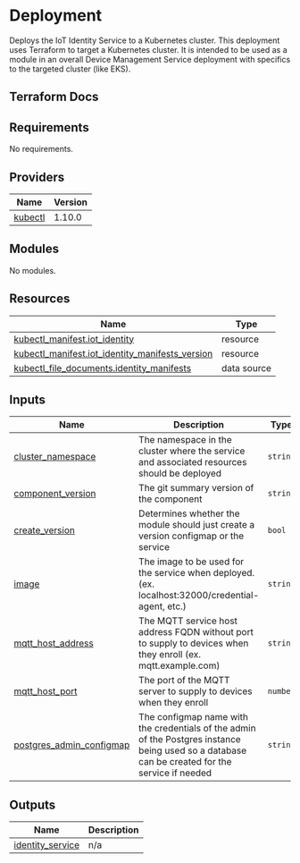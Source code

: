 # Deployment

Deploys the IoT Identity Service to a Kubernetes cluster. This deployment uses Terraform to target a Kubernetes cluster. It is intended to be used as a module in
an overall Device Management Service deployment with specifics to the targeted cluster (like EKS).

## Terraform Docs

<!-- BEGIN_TF_DOCS -->
## Requirements

No requirements.

## Providers

| Name | Version |
|------|---------|
| <a name="provider_kubectl"></a> [kubectl](#provider\_kubectl) | 1.10.0 |

## Modules

No modules.

## Resources

| Name | Type |
|------|------|
| [kubectl_manifest.iot_identity](https://registry.terraform.io/providers/gavinbunney/kubectl/latest/docs/resources/manifest) | resource |
| [kubectl_manifest.iot_identity_manifests_version](https://registry.terraform.io/providers/gavinbunney/kubectl/latest/docs/resources/manifest) | resource |
| [kubectl_file_documents.identity_manifests](https://registry.terraform.io/providers/gavinbunney/kubectl/latest/docs/data-sources/file_documents) | data source |

## Inputs

| Name | Description | Type | Default | Required |
|------|-------------|------|---------|:--------:|
| <a name="input_cluster_namespace"></a> [cluster\_namespace](#input\_cluster\_namespace) | The namespace in the cluster where the service and associated resources should be deployed | `string` | n/a | yes |
| <a name="input_component_version"></a> [component\_version](#input\_component\_version) | The git summary version of the component | `string` | n/a | yes |
| <a name="input_create_version"></a> [create\_version](#input\_create\_version) | Determines whether the module should just create a version configmap or the service | `bool` | n/a | yes |
| <a name="input_image"></a> [image](#input\_image) | The image to be used for the service when deployed. (ex. localhost:32000/credential-agent, etc.) | `string` | n/a | yes |
| <a name="input_mqtt_host_address"></a> [mqtt\_host\_address](#input\_mqtt\_host\_address) | The MQTT service host address FQDN without port to supply to devices when they enroll (ex. mqtt.example.com) | `string` | `"localhost"` | no |
| <a name="input_mqtt_host_port"></a> [mqtt\_host\_port](#input\_mqtt\_host\_port) | The port of the MQTT server to supply to devices when they enroll | `number` | `8883` | no |
| <a name="input_postgres_admin_configmap"></a> [postgres\_admin\_configmap](#input\_postgres\_admin\_configmap) | The configmap name with the credentials of the admin of the Postgres instance being used so a database can be created for the service if needed | `string` | n/a | yes |

## Outputs

| Name | Description |
|------|-------------|
| <a name="output_identity_service"></a> [identity\_service](#output\_identity\_service) | n/a |
<!-- END_TF_DOCS -->